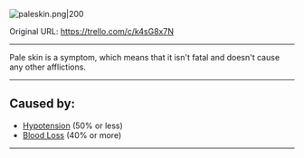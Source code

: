 ![paleskin.png\|200](/Symptoms/Pale%20Skin%20-%20Attachments/6718845db30472d958dd7a39.png)

Original URL: https://trello.com/c/k4sG8x7N

---

Pale skin is a symptom, which means that it isn't fatal and doesn't cause any other afflictions.

---

## Caused by:

- [Hypotension](../Blood/Hypotension.md) (50% or less)
- [Blood Loss](../Blood/Blood%20Loss.md) (40% or more)

---

